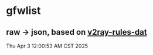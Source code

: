 # gfwlist
## raw -> json, based on [v2ray-rules-dat](https://github.com/Loyalsoldier/v2ray-rules-dat)
Thu Apr  3 12:00:53 AM CST 2025

